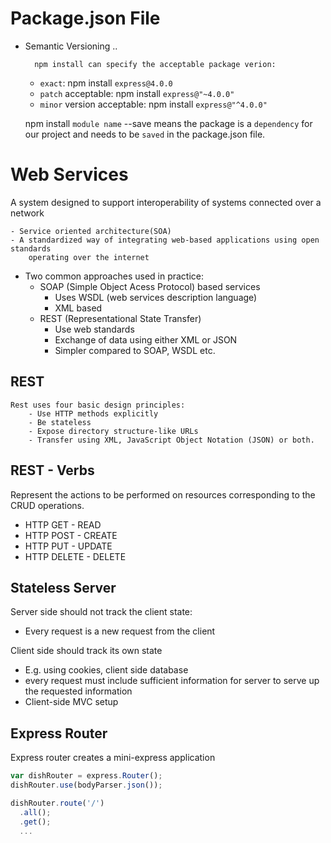 # Package.json File
- Semantic Versioning
    <Major Versioning>.<Minor Versioning>.<Patch>

        npm install can specify the acceptable package verion:
    * `exact`: npm install `express@4.0.0`
    * `patch` acceptable: npm install `express@"~4.0.0"`
    * `minor` version acceptable: npm install `express@"^4.0.0"`


    npm install `module name` --save means the package is a `dependency` for our project
    and needs to be `saved` in the package.json file.



# Web Services
A system designed to support interoperability of systems connected over a network

    - Service oriented architecture(SOA)
    - A standardized way of integrating web-based applications using open standards
        operating over the internet

* Two common approaches used in practice:
    - SOAP (Simple Object Acess Protocol) based services
        * Uses WSDL (web services description language)
        * XML based
    - REST (Representational State Transfer)
        * Use web standards
        * Exchange of data using either XML or JSON
        * Simpler compared to SOAP, WSDL etc.

## REST
    Rest uses four basic design principles:
        - Use HTTP methods explicitly
        - Be stateless
        - Expose directory structure-like URLs
        - Transfer using XML, JavaScript Object Notation (JSON) or both.


## REST - Verbs
Represent the actions to be performed on resources corresponding to the CRUD operations.

 * HTTP GET  - READ
 * HTTP POST - CREATE
 * HTTP PUT  - UPDATE
 * HTTP DELETE - DELETE


## Stateless Server
Server side should not track the client state:
 - Every request is a new request from the client

Client side should track its own state
 - E.g. using cookies, client side database
 - every request must include sufficient information for server
   to serve up the requested information
 - Client-side MVC setup



 ## Express Router
 Express router creates a mini-express application

 ```js
 var dishRouter = express.Router();
 dishRouter.use(bodyParser.json());

 dishRouter.route('/')
   .all();
   .get();
   ...
```